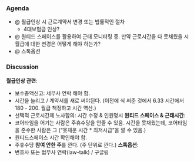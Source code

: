 ### Agenda
- @ 월급인상 시 근로계약서 변경 또는 법률적인 절차
	- 4대보험금 인상?
- @ 원티드 스페이스를 활용하여 근태 모니터링 중. 만약 근로시간을 다 못채웠을 시 월급에 대한 변경은 어떻게 해야 하는가?
- @ 스톡옵션

### Discussion
**월급인상 관련**:
- 보수총액신고: 세무사 연락 해야 함.
- 시간을 늘리고 / 계약서를 새로 써야된다. (이전에 식 써준 것에서 6.33 시간에서 180 - 200. 월급 책정하고 시간 역산.)
- 선택적 근로시간제 노사합의: 시간 수정 & 인원명시
**원티드 스페이스 & 근태시간**:
- 코어타임을 어기는 사람은 주휴수당을 안줄 수 있음. 시간을 못채웠는데, 코어타임을 준수한 사람은 그 (“못채운 시간 * 최저시급”을 깔 수 있음.)
- 원티드스페이스 시간 확인해야 함.
- 주휴수당 **참여 안한 주**를 깐다. (주 단위로 깐다.)
**스톡옵션**:
- 변호사 또는 법무사 연락(law-talk) / 구글링